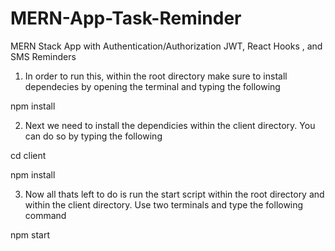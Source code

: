 # MERN-App-Task-Reminder
 MERN Stack App with Authentication/Authorization JWT,  React Hooks , and SMS Reminders




1) In order to run this, within the root directory make sure to install dependecies by opening the terminal and typing the following

npm install

2) Next we need to install the dependicies within the client directory. You can do so by typing the following

cd client

npm install

3) Now all thats left to do is run the start script within the root directory and within the client directory. Use two terminals and type the following command 

npm start

